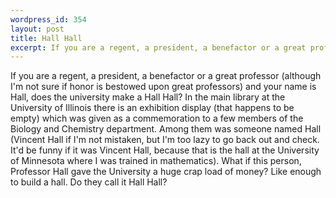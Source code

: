 ```yaml
--- 
wordpress_id: 354
layout: post
title: Hall Hall
excerpt: If you are a regent, a president, a benefactor or a great professor (although I'm not sure if honor is bestowed upon great professors) and your name is Hall, does the university make a Hall Hall?  In the main library at the University of Illinois there is an exhibition display (that happens to be empty) which was given as a commemoration to a few members of the Biology and Chemistry department.  Among them was someone named Hall (Vincent Hall if I'm not mistaken, but I'm too lazy to go back out and check.  It'd be funny if it was Vincent Hall, because that is the hall at the University of Minnesota where I was trained in mathematics).  What if this person, Professor Hall gave the University a huge crap load of money?  Like enough to build a hall.  Do they call it Hall Hall?
---
```

If you are a regent, a president, a benefactor or a great professor (although I'm not sure if honor is bestowed upon great professors) and your name is Hall, does the university make a Hall Hall?  In the main library at the University of Illinois there is an exhibition display (that happens to be empty) which was given as a commemoration to a few members of the Biology and Chemistry department.  Among them was someone named Hall (Vincent Hall if I'm not mistaken, but I'm too lazy to go back out and check.  It'd be funny if it was Vincent Hall, because that is the hall at the University of Minnesota where I was trained in mathematics).  What if this person, Professor Hall gave the University a huge crap load of money?  Like enough to build a hall.  Do they call it Hall Hall?
